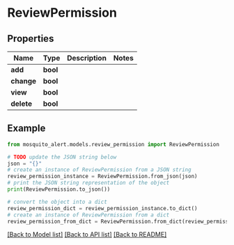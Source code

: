 # ReviewPermission


## Properties

Name | Type | Description | Notes
------------ | ------------- | ------------- | -------------
**add** | **bool** |  | 
**change** | **bool** |  | 
**view** | **bool** |  | 
**delete** | **bool** |  | 

## Example

```python
from mosquito_alert.models.review_permission import ReviewPermission

# TODO update the JSON string below
json = "{}"
# create an instance of ReviewPermission from a JSON string
review_permission_instance = ReviewPermission.from_json(json)
# print the JSON string representation of the object
print(ReviewPermission.to_json())

# convert the object into a dict
review_permission_dict = review_permission_instance.to_dict()
# create an instance of ReviewPermission from a dict
review_permission_from_dict = ReviewPermission.from_dict(review_permission_dict)
```
[[Back to Model list]](../README.md#documentation-for-models) [[Back to API list]](../README.md#documentation-for-api-endpoints) [[Back to README]](../README.md)


